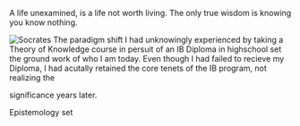 A life unexamined, is a life not worth living. The only true wisdom is knowing you know nothing. 

![Socrates](https://user-images.githubusercontent.com/92899817/144723034-407bb45e-4c35-4fd5-9752-df9ad430b22b.png) The paradigm shift I had unknowingly experienced by taking a Theory of Knowledge course in persuit 
of an IB Diploma in highschool set the ground work of who I am today. Even though I had failed to 
recieve my Diploma, I had acutally retained the core tenets of the IB program, not realizing the 

significance years later. 

Epistemology set 


